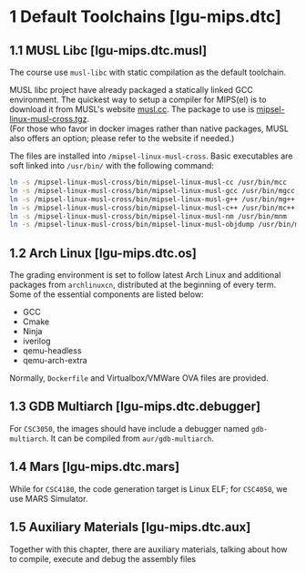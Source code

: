 # 1 Default Toolchains [lgu-mips.dtc]

## 1.1 MUSL Libc [lgu-mips.dtc.musl]

The course use `musl-libc` with static compilation as the default toolchain. 

MUSL libc project have already packaged a statically linked GCC environment. 
The quickest way to setup a compiler for MIPS(el) is to download it from MUSL's website [musl.cc](https://musl.cc). 
The package to use is [mipsel-linux-musl-cross.tgz](https://musl.cc/mipsel-linux-musl-cross.tgz).  
(For those who favor in docker images rather than native packages, MUSL also offers an option; please refer to the website if needed.)

The files are installed into `/mipsel-linux-musl-cross`.
Basic executables are soft linked into `/usr/bin/` with the following command:
```bash
ln -s /mipsel-linux-musl-cross/bin/mipsel-linux-musl-cc /usr/bin/mcc   
ln -s /mipsel-linux-musl-cross/bin/mipsel-linux-musl-gcc /usr/bin/mgcc 
ln -s /mipsel-linux-musl-cross/bin/mipsel-linux-musl-g++ /usr/bin/mg++ 
ln -s /mipsel-linux-musl-cross/bin/mipsel-linux-musl-c++ /usr/bin/mc++ 
ln -s /mipsel-linux-musl-cross/bin/mipsel-linux-musl-nm /usr/bin/mnm   
ln -s /mipsel-linux-musl-cross/bin/mipsel-linux-musl-objdump /usr/bin/mobjdump
```


## 1.2 Arch Linux [lgu-mips.dtc.os]

The grading environment is set to follow latest Arch Linux and additional packages from `archlinuxcn`, distributed at the beginning of every term. Some of the essential components are listed below:

- GCC
- Cmake
- Ninja
- iverilog
- qemu-headless
- qemu-arch-extra

Normally, `Dockerfile` and Virtualbox/VMWare OVA files are provided.

## 1.3 GDB Multiarch [lgu-mips.dtc.debugger]

For `CSC3050`, the images should have include a debugger named `gdb-multiarch`. It can be compiled from `aur/gdb-multiarch`.

## 1.4 Mars [lgu-mips.dtc.mars]

While for `CSC4180`, the code generation target is Linux ELF; for `CSC4050`, we use MARS Simulator. 

## 1.5 Auxiliary Materials [lgu-mips.dtc.aux]

Together with this chapter, there are auxiliary materials, talking about how to compile, execute and debug the assembly files
